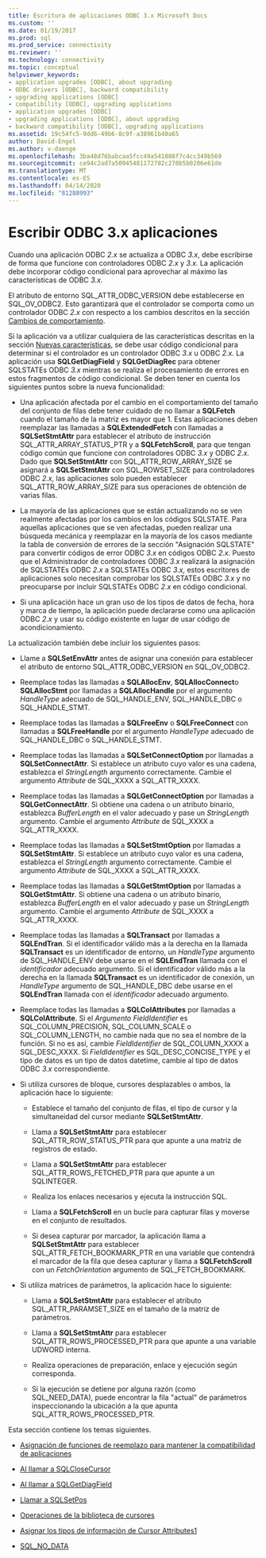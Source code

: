 ```yaml
---
title: Escritura de aplicaciones ODBC 3.x Microsoft Docs
ms.custom: ''
ms.date: 01/19/2017
ms.prod: sql
ms.prod_service: connectivity
ms.reviewer: ''
ms.technology: connectivity
ms.topic: conceptual
helpviewer_keywords:
- application upgrades [ODBC], about upgrading
- ODBC drivers [ODBC], backward compatibility
- upgrading applications [ODBC]
- compatibility [ODBC], upgrading applications
- application upgrades [ODBC]
- upgrading applications [ODBC], about upgrading
- backward compatibility [ODBC], upgrading applications
ms.assetid: 19c54fc5-9dd6-49b6-8c9f-a38961b40a65
author: David-Engel
ms.author: v-daenge
ms.openlocfilehash: 3ba48d76babcaa5fcc49a541088f7c4cc349b569
ms.sourcegitcommit: ce94c2ad7a50945481172782c270b5b0206e61de
ms.translationtype: MT
ms.contentlocale: es-ES
ms.lasthandoff: 04/14/2020
ms.locfileid: "81288993"
---
```

# <a name="writing-odbc-3x-applications"></a>Escribir ODBC 3.x aplicaciones
Cuando una aplicación ODBC *2.x* se actualiza a ODBC *3.x*, debe escribirse de forma que funcione con controladores ODBC *2.x* y *3.x.* La aplicación debe incorporar código condicional para aprovechar al máximo las características de ODBC *3.x.*  
  
 El atributo de entorno SQL_ATTR_ODBC_VERSION debe establecerse en SQL_OV_ODBC2. Esto garantizará que el controlador se comporta como un controlador ODBC *2.x* con respecto a los cambios descritos en la sección [Cambios de comportamiento](../../../odbc/reference/develop-app/behavioral-changes.md).  
  
 Si la aplicación va a utilizar cualquiera de las características descritas en la sección [Nuevas características](../../../odbc/reference/develop-app/new-features.md), se debe usar código condicional para determinar si el controlador es un controlador ODBC *3.x* u ODBC *2.x.* La aplicación usa **SQLGetDiagField** y **SQLGetDiagRec** para obtener SQLSTATEs ODBC *3.x* mientras se realiza el procesamiento de errores en estos fragmentos de código condicional. Se deben tener en cuenta los siguientes puntos sobre la nueva funcionalidad:  
  
-   Una aplicación afectada por el cambio en el comportamiento del tamaño del conjunto de filas debe tener cuidado de no llamar a **SQLFetch** cuando el tamaño de la matriz es mayor que 1. Estas aplicaciones deben reemplazar las llamadas a **SQLExtendedFetch** con llamadas a **SQLSetStmtAttr** para establecer el atributo de instrucción SQL_ATTR_ARRAY_STATUS_PTR y a **SQLFetchScroll**, para que tengan código común que funcione con controladores ODBC *3.x* y ODBC *2.x.* Dado que **SQLSetStmtAttr** con SQL_ATTR_ROW_ARRAY_SIZE se asignará a **SQLSetStmtAttr** con SQL_ROWSET_SIZE para controladores ODBC *2.x,* las aplicaciones solo pueden establecer SQL_ATTR_ROW_ARRAY_SIZE para sus operaciones de obtención de varias filas.  
  
-   La mayoría de las aplicaciones que se están actualizando no se ven realmente afectadas por los cambios en los códigos SQLSTATE. Para aquellas aplicaciones que se ven afectadas, pueden realizar una búsqueda mecánica y reemplazar en la mayoría de los casos mediante la tabla de conversión de errores de la sección "Asignación SQLSTATE" para convertir códigos de error ODBC *3.x* en códigos ODBC *2.x.* Puesto que el Administrador de controladores ODBC *3.x* realizará la asignación de SQLSTATEs ODBC *2.x* a SQLSTATEs ODBC *3.x,* estos escritores de aplicaciones solo necesitan comprobar los SQLSTATEs ODBC *3.x* y no preocuparse por incluir SQLSTATEs ODBC *2.x* en código condicional.  
  
-   Si una aplicación hace un gran uso de los tipos de datos de fecha, hora y marca de tiempo, la aplicación puede declararse como una aplicación ODBC *2.x* y usar su código existente en lugar de usar código de acondicionamiento.  
  
 La actualización también debe incluir los siguientes pasos:  
  
-   Llame a **SQLSetEnvAttr** antes de asignar una conexión para establecer el atributo de entorno SQL_ATTR_ODBC_VERSION en SQL_OV_ODBC2.  
  
-   Reemplace todas las llamadas a **SQLAllocEnv**, **SQLAllocConnect**o **SQLAllocStmt** por llamadas a **SQLAllocHandle** por el argumento *HandleType* adecuado de SQL_HANDLE_ENV, SQL_HANDLE_DBC o SQL_HANDLE_STMT.  
  
-   Reemplace todas las llamadas a **SQLFreeEnv** o **SQLFreeConnect** con llamadas a **SQLFreeHandle** por el argumento *HandleType* adecuado de SQL_HANDLE_DBC o SQL_HANDLE_STMT.  
  
-   Reemplace todas las llamadas a **SQLSetConnectOption** por llamadas a **SQLSetConnectAttr**. Si establece un atributo cuyo valor es una cadena, establezca el *StringLength* argumento correctamente. Cambie el argumento *Attribute* de SQL_XXXX a SQL_ATTR_XXXX.  
  
-   Reemplace todas las llamadas a **SQLGetConnectOption** por llamadas a **SQLGetConnectAttr**. Si obtiene una cadena o un atributo binario, establezca *BufferLength* en el valor adecuado y pase un *StringLength* argumento. Cambie el argumento *Attribute* de SQL_XXXX a SQL_ATTR_XXXX.  
  
-   Reemplace todas las llamadas a **SQLSetStmtOption** por llamadas a **SQLSetStmtAttr**. Si establece un atributo cuyo valor es una cadena, establezca el *StringLength* argumento correctamente. Cambie el argumento *Attribute* de SQL_XXXX a SQL_ATTR_XXXX.  
  
-   Reemplace todas las llamadas a **SQLGetStmtOption** por llamadas a **SQLGetStmtAttr**. Si obtiene una cadena o un atributo binario, establezca *BufferLength* en el valor adecuado y pase un *StringLength* argumento. Cambie el argumento *Attribute* de SQL_XXXX a SQL_ATTR_XXXX.  
  
-   Reemplace todas las llamadas a **SQLTransact** por llamadas a **SQLEndTran**. Si el identificador válido más a la derecha en la llamada **SQLTransact** es un identificador de entorno, un *HandleType* argumento de SQL_HANDLE_ENV debe usarse en el **SQLEndTran** llamada con el *identificador* adecuado argumento. Si el identificador válido más a la derecha en la llamada **SQLTransact** es un identificador de conexión, un *HandleType* argumento de SQL_HANDLE_DBC debe usarse en el **SQLEndTran** llamada con el *identificador* adecuado argumento.  
  
-   Reemplace todas las llamadas a **SQLColAttributes** por llamadas a **SQLColAttribute**. Si el *Argumento FieldIdentifier* es SQL_COLUMN_PRECISION, SQL_COLUMN_SCALE o SQL_COLUMN_LENGTH, no cambie nada que no sea el nombre de la función. Si no es así, cambie *FieldIdentifier* de SQL_COLUMN_XXXX a SQL_DESC_XXXX. Si *FieldIdentifier* es SQL_DESC_CONCISE_TYPE y el tipo de datos es un tipo de datos datetime, cambie al tipo de datos ODBC *3.x* correspondiente.  
  
-   Si utiliza cursores de bloque, cursores desplazables o ambos, la aplicación hace lo siguiente:  
  
    -   Establece el tamaño del conjunto de filas, el tipo de cursor y la simultaneidad del cursor mediante **SQLSetStmtAttr**.  
  
    -   Llama a **SQLSetStmtAttr** para establecer SQL_ATTR_ROW_STATUS_PTR para que apunte a una matriz de registros de estado.  
  
    -   Llama a **SQLSetStmtAttr** para establecer SQL_ATTR_ROWS_FETCHED_PTR para que apunte a un SQLINTEGER.  
  
    -   Realiza los enlaces necesarios y ejecuta la instrucción SQL.  
  
    -   Llama a **SQLFetchScroll** en un bucle para capturar filas y moverse en el conjunto de resultados.  
  
    -   Si desea capturar por marcador, la aplicación llama a **SQLSetStmtAttr** para establecer SQL_ATTR_FETCH_BOOKMARK_PTR en una variable que contendrá el marcador de la fila que desea capturar y llama a **SQLFetchScroll** con un *FetchOrientation* argumento de SQL_FETCH_BOOKMARK.  
  
-   Si utiliza matrices de parámetros, la aplicación hace lo siguiente:  
  
    -   Llama a **SQLSetStmtAttr** para establecer el atributo SQL_ATTR_PARAMSET_SIZE en el tamaño de la matriz de parámetros.  
  
    -   Llama a **SQLSetStmtAttr** para establecer SQL_ATTR_ROWS_PROCESSED_PTR para que apunte a una variable UDWORD interna.  
  
    -   Realiza operaciones de preparación, enlace y ejecución según corresponda.  
  
    -   Si la ejecución se detiene por alguna razón (como SQL_NEED_DATA), puede encontrar la fila "actual" de parámetros inspeccionando la ubicación a la que apunta SQL_ATTR_ROWS_PROCESSED_PTR.  
  
 Esta sección contiene los temas siguientes.  
  
-   [Asignación de funciones de reemplazo para mantener la compatibilidad de aplicaciones](../../../odbc/reference/develop-app/mapping-replacement-functions-for-backward-compatibility-of-applications.md)  
  
-   [Al llamar a SQLCloseCursor](../../../odbc/reference/develop-app/calling-sqlclosecursor.md)  
  
-   [Al llamar a SQLGetDiagField](../../../odbc/reference/develop-app/calling-sqlgetdiagfield.md)  
  
-   [Llamar a SQLSetPos](../../../odbc/reference/develop-app/calling-sqlsetpos.md)  
  
-   [Operaciones de la biblioteca de cursores](../../../odbc/reference/develop-app/cursor-library-operations.md)  
  
-   [Asignar los tipos de información de Cursor Attributes1](../../../odbc/reference/develop-app/mapping-the-cursor-attributes1-information-types.md)  
  
-   [SQL_NO_DATA](../../../odbc/reference/develop-app/sql-no-data.md)
